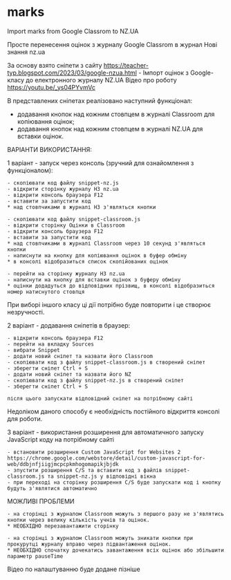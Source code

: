 # marks
Import marks from Google Classrom to NZ.UA

Просте перенесення оцінок з журналу Google Classrom в журнал Нові знання nz.ua

За основу взято сніпети з сайту https://teacher-typ.blogspot.com/2023/03/google-nzua.html - Імпорт оцінок з Google-класу до електронного журналу NZ.UA 
Відео про роботу https://youtu.be/_ys04PYvmVc

В представлених сніпетах реалізовано наступний функціонал:
 - додавання кнопок над кожним стовпцем в журналі Classroom для копіювання оцінок;
 - додавання кнопок над кожним стовпцем в журналі NZ.UA для вставки оцінок.
 
ВАРІАНТИ ВИКОРИСТАННЯ:

1 варіант - запуск через консоль (зручний для ознайомлення з функціоналом):

    - скопіювати код файлу snippet-nz.js
    - відкрити сторінку журналу НЗ nz.ua
    - відкрити консоль браузера F12
    - вставити за запустити код 
    * над стовпчиками в журналі НЗ з'являться кнопки

    - скопіювати код файлу snippet-classroom.js
    - відкрити сторінку Оцінки в Classroom
    - відкрити консоль браузера F12
    - вставити за запустити код 
    * над стовпчиками в журналі Classroom через 10 секунд з'являться кнопки
    - написнути на кнопку для копіювання оцінок в буфер обміну
    * в консолі відобразиться список скопійованих оцінок

    - перейти на сторінку журналу НЗ nz.ua
    - написнути на кнопку для вставки оцінок з буферу обміну
    * оцінки додадуться до відповідних прізвищ, в консолі відобразиться номер натиснутого стовпця

При виборі іншого класу ці дії потрібно буде повторити і це створює незручності.  

2 варіант - додавання сніпетів в браузер:

    - відкрити консоль браузера F12
    - перейти на вкладку Sources
    - вибрати Snippet
    - додати новий сніпет та назвати його Classroom
    - скопіювати код з файлу snippet-classroom.js в створений сніпет
    - зберегти сніпет Ctrl + S
    - додати новий сніпет та назвати його NZ
    - скопіювати код з файлу snippet-nz.js в створений сніпет
    - зберегти сніпет Ctrl + S

    після цього запускати відповідний сніпет на потрібному сайті

Недоліком даного способу є необхідність постійного відкриття консолі для роботи.

3 варіант - використання розширення для автоматичного запуску JavaScript коду на потрібному сайті

    - встановити розширення Custom JavaScript for Websites 2 https://chrome.google.com/webstore/detail/custom-javascript-for-web/ddbjnfjiigjmcpcpkmhogomapikjbjdk 
    - зпустити розширення C/S та вставити код з файлів snippet-classroom.js та snippet-nz.js у відповідні вікна
    - при переході на сторінку розширення C/S буде запускати код і кнопку будуть з'являтися автоматично

МОЖЛИВІ ПРОБЛЕМИ

    - на сторінці з журналом Classroom можуть з першого разу не з'являтись кнопки через велику кількість учнів та оцінок. 
    * НЕОБХІДНО перезавантажити сторінку
    
    - на сторінці з журналом Classroom можуть зникати кнопки при прокурутці журналу вправо через підвантаження оцінок. 
    * НЕОБХІДНО спочатку дочекатись завантаження всіх оцінок або збільшити параметр pauseTime
 
 Відео по налаштуванню буде додане пізніше
 

 
